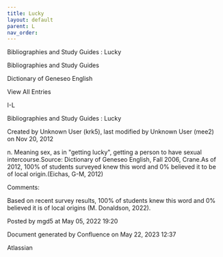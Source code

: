```yaml
---
title: Lucky
layout: default
parent: L
nav_order:
---
```


Bibliographies and Study Guides : Lucky

Bibliographies and Study Guides

Dictionary of Geneseo English

View All Entries

I-L

Bibliographies and Study Guides : Lucky

Created by  Unknown User (krk5), last modified by  Unknown User (mee2) on Nov 20, 2012

n. Meaning sex, as in &quot;getting lucky&quot;, getting a person to have sexual intercourse.Source: Dictionary of Geneseo English, Fall 2006, Crane.As of 2012, 100% of students surveyed knew this word and 0% believed it to be of local origin.(Eichas, G-M, 2012) 

Comments:

Based on recent survey results, 100% of students knew this word and 0% believed it is of local origins (M. Donaldson, 2022). 

Posted by mgd5 at May 05, 2022 19:20

Document generated by Confluence on May 22, 2023 12:37

Atlassian
